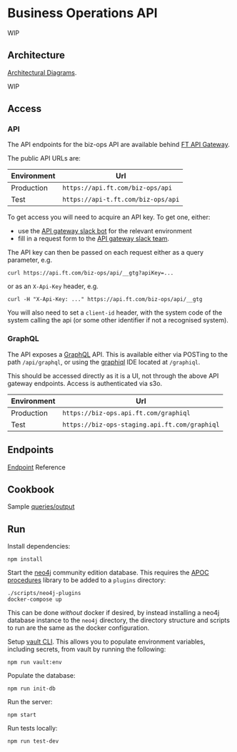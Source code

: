 # Business Operations API

WIP

## Architecture

[Architectural Diagrams](https://github.com/Financial-Times/gdpr).

WIP

## Access

### API

The API endpoints for the biz-ops API are available behind [FT API Gateway](http://developer.ft.com/).

The public API URLs are:

| Environment   | Url                                |
| ------------- | --------------------------------   |
| Production    | `https://api.ft.com/biz-ops/api`   |
| Test          | `https://api-t.ft.com/biz-ops/api` |

To get access you will need to acquire an API key.
To get one, either:

*   use the [API gateway slack bot](https://github.com/Financial-Times/apig-api-key-warden) for the relevant environment
*   fill in a request form to the [API gateway slack team](https://financialtimes.slack.com/messages/C06GDS7UJ).

The API key can then be passed on each request either as a query parameter, e.g.

```shell
curl https://api.ft.com/biz-ops/api/__gtg?apiKey=...
```

or as an `X-Api-Key` header, e.g.

```shell
curl -H "X-Api-Key: ..." https://api.ft.com/biz-ops/api/__gtg
```

You will also need to set a `client-id` header, with the system code of the system calling the api (or some other identifier if not a recognised system).

### GraphQL

The API exposes a [GraphQL](https://graphql.org/) API. This is available either via POSTing to the path `/api/graphql`, or using the [graphiql](https://github.com/graphql/graphiql) IDE located at `/graphiql`.

This should be accessed directly as it is a UI, not through the above API gateway endpoints. Access is authenticated via s3o.

| Environment   | Url                                                   |
| ------------- | ----------------------------------------------------  |
| Production    | `https://biz-ops.api.ft.com/graphiql`                 |
| Test          | `https://biz-ops-staging.api.ft.com/graphiql`         |

## Endpoints

[Endpoint](ENDPOINTS.md) Reference

## Cookbook

Sample [queries/output](COOKBOOK.md)

## Run

Install dependencies:

```shell
npm install
```

Start the [neo4j](https://neo4j.com/) community edition database. This requires the [APOC procedures](http://github.com/neo4j-contrib/neo4j-apoc-procedures) library to be added to a `plugins` directory:

```shell
./scripts/neo4j-plugins
docker-compose up
```

This can be done _without_ docker if desired, by instead installing a neo4j database instance to the `neo4j` directory, the directory structure and scripts to run are the same as the docker configuration.

Setup [vault CLI](https://github.com/Financial-Times/vault/wiki/Getting-Started#login-with-the-cli). This allows you to populate environment variables, including secrets, from vault by running the following:

```shell
npm run vault:env
```

Populate the database:

```shell
npm run init-db
```

Run the server:

```shell
npm start
```

Run tests locally:

```shell
npm run test-dev
```
